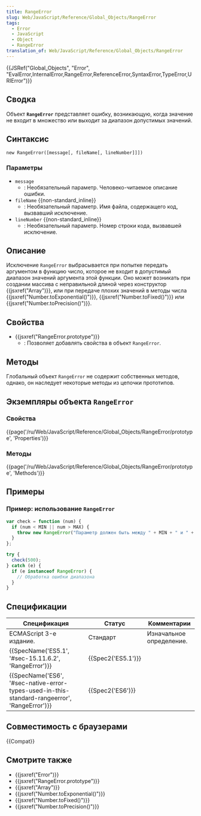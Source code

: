 ```yaml
---
title: RangeError
slug: Web/JavaScript/Reference/Global_Objects/RangeError
tags:
  - Error
  - JavaScript
  - Object
  - RangeError
translation_of: Web/JavaScript/Reference/Global_Objects/RangeError
---
```


{{JSRef("Global_Objects", "Error", "EvalError,InternalError,RangeError,ReferenceError,SyntaxError,TypeError,URIError")}}

## Сводка

Объект **`RangeError`** представляет ошибку, возникающую, когда значение не входит в множество или выходит за диапазон допустимых значений.

## Синтаксис

```
new RangeError([message[, fileName[, lineNumber]]])
```

### Параметры

- `message`
  - : Необязательный параметр. Человеко-читаемое описание ошибки.
- `fileName` {{non-standard_inline}}
  - : Необязательный параметр. Имя файла, содержащего код, вызвавший исключение.
- `lineNumber` {{non-standard_inline}}
  - : Необязательный параметр. Номер строки кода, вызвавшей исключение.

## Описание

Исключение `RangeError` выбрасывается при попытке передать аргументом в функцию число, которое не входит в допустимый диапазон значений аргумента этой функции. Оно может возникать при создании массива с неправильной длиной через конструктор {{jsxref("Array")}}, или при передаче плохих значений в методы числа {{jsxref("Number.toExponential()")}}, {{jsxref("Number.toFixed()")}} или {{jsxref("Number.toPrecision()")}}.

## Свойства

- {{jsxref("RangeError.prototype")}}
  - : Позволяет добавлять свойства в объект `RangeError`.

## Методы

Глобальный объект `RangeError` не содержит собственных методов, однако, он наследует некоторые методы из цепочки прототипов.

## Экземпляры объекта `RangeError`

### Свойства

{{page('/ru/Web/JavaScript/Reference/Global_Objects/RangeError/prototype', 'Properties')}}

### Методы

{{page('/ru/Web/JavaScript/Reference/Global_Objects/RangeError/prototype', 'Methods')}}

## Примеры

### Пример: использование `RangeError`

```js
var check = function (num) {
  if (num < MIN || num > MAX) {
    throw new RangeError("Параметр должен быть между " + MIN + " и " + MAX);
  }
};

try {
  check(500);
} catch (e) {
  if (e instanceof RangeError) {
    // Обработка ошибки диапазона
  }
}
```

## Спецификации

| Спецификация                                                                                  | Статус             | Комментарии              |
| --------------------------------------------------------------------------------------------- | ------------------ | ------------------------ |
| ECMAScript 3-е издание.                                                                       | Стандарт           | Изначальное определение. |
| {{SpecName('ES5.1', '#sec-15.11.6.2', 'RangeError')}}                                         | {{Spec2('ES5.1')}} |                          |
| {{SpecName('ES6', '#sec-native-error-types-used-in-this-standard-rangeerror', 'RangeError')}} | {{Spec2('ES6')}}   |                          |

## Совместимость с браузерами

{{Compat}}

## Смотрите также

- {{jsxref("Error")}}
- {{jsxref("RangeError.prototype")}}
- {{jsxref("Array")}}
- {{jsxref("Number.toExponential()")}}
- {{jsxref("Number.toFixed()")}}
- {{jsxref("Number.toPrecision()")}}
